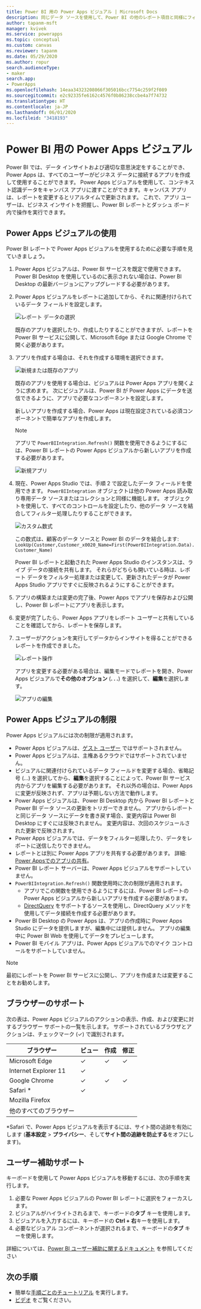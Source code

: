```yaml
---
title: Power BI 用の Power Apps ビジュアル | Microsoft Docs
description: 同じデータ ソースを使用して、Power BI の他のレポート項目と同様にフィルター処理することができるキャンバス アプリの埋め込みに関する手順と制限
author: tapanm-msft
manager: kvivek
ms.service: powerapps
ms.topic: conceptual
ms.custom: canvas
ms.reviewer: tapanm
ms.date: 05/29/2020
ms.author: ropur
search.audienceType:
- maker
search.app:
- PowerApps
ms.openlocfilehash: 14eaa34323208066f305016bcc7754c259f2f089
ms.sourcegitcommit: e2c92335fe6162c4576f0b86238ccbe4a7f74732
ms.translationtype: HT
ms.contentlocale: ja-JP
ms.lasthandoff: 06/01/2020
ms.locfileid: "3418193"
---
```

# <a name="power-apps-visual-for-power-bi"></a>Power BI 用の Power Apps ビジュアル

Power BI では、データ インサイトおよび適切な意思決定をすることができ、Power Apps は、すべてのユーザーがビジネス データに接続するアプリを作成して使用することができます。 Power Apps ビジュアルを使用して、コンテキスト認識データをキャンバス アプリに渡すことができます。キャンバス アプリは、レポートを変更するとリアルタイムで更新されます。 これで、アプリ ユーザーは、ビジネス インサイトを把握し、Power BI レポートとダッシュ ボード内で操作を実行できます。

## <a name="using-the-power-apps-visual"></a>Power Apps ビジュアルの使用

Power BI レポートで Power Apps ビジュアルを使用するために必要な手順を見ていきましょう。

1. Power Apps ビジュアルは、Power BI サービスを既定で使用できます。 Power BI Desktop を使用しているのに表示されない場合は、Power BI Desktop の最新バージョンにアップグレードする必要があります。

2. Power Apps ビジュアルをレポートに追加してから、それに関連付けられているデータ フィールドを設定します。

    ![レポート データの選択](./media/powerapps-custom-visual/add-visual-set-data.png)

    既存のアプリを選択したり、作成したりすることができますが、レポートを Power BI サービスに公開して、Microsoft Edge または Google Chrome で開く必要があります。

3.  アプリを作成する場合は、それを作成する環境を選択できます。

    ![新規または既存のアプリ](./media/powerapps-custom-visual/create-new-or-choose-app.png)

    既存のアプリを使用する場合は、ビジュアルは Power Apps アプリを開くように求めます。 次にビジュアルは、Power BI が Power Apps にデータを送信できるように、アプリで必要なコンポーネントを設定します。

    新しいアプリを作成する場合、Power Apps は現在設定されている必須コンポーネントで簡単なアプリを作成します。

    > [!NOTE]
    > アプリで `PowerBIIntegration.Refresh()` 関数を使用できるようにするには、Power BI レポートの Power Apps ビジュアルから新しいアプリを作成する必要があります。

    ![新規アプリ](./media/powerapps-custom-visual/new-app.png)

4. 現在、Power Apps Studio では、手順 2 で設定したデータ フィールドを使用できます。 `PowerBIIntegration` オブジェクトは他の Power Apps 読み取り専用データ ソースまたはコレクションと同様に機能します。 オブジェクトを使用して、すべてのコントロールを設定したり、他のデータ ソースを結合してフィルター処理したりすることができます。

    ![カスタム数式](./media/powerapps-custom-visual/custom-formula.png)

    この数式は、顧客のデータ ソースと Power BI のデータを結合します: `LookUp(Customer,Customer_x0020_Name=First(PowerBIIntegration.Data).Customer_Name)`

   Power BI レポートと起動された Power Apps Studio のインスタンスは、ライブ データの接続を共有します。 それらがどちらも開いている時は、レポート データをフィルター処理または変更して、更新されたデータが Power Apps Studio アプリですぐに反映されるようにすることができます。

5. アプリの構築または変更の完了後、Power Apps でアプリを保存および公開し、Power BI レポートにアプリを表示します。

6. 変更が完了したら、Power Apps アプリをレポート ユーザーと共有していることを確認してから、レポートを保存します。

7. ユーザーがアクションを実行してデータからインサイトを得ることができるレポートを作成できました。

    ![レポート操作](./media/powerapps-custom-visual/working-report.gif)

    アプリを変更する必要がある場合は、編集モードでレポートを開き、Power Apps ビジュアルで**その他のオプション** (**. . .**) を選択して、**編集**を選択します。

    ![アプリの編集](./media/powerapps-custom-visual/edit-app.png)

## <a name="limitations-of-the-power-apps-visual"></a>Power Apps ビジュアルの制限

Power Apps ビジュアルには次の制限が適用されます。

- Power Apps ビジュアルは、[ゲスト ユーザー](share-app.md#share-with-guests) ではサポートされません。
- Power Apps ビジュアルは、主権あるクラウドではサポートされていません。
- ビジュアルに関連付けられているデータ フィールドを変更する場合、省略記号 (...) を選択してから、**編集**を選択することによって、Power BI サービス内からアプリを編集する必要があります。 それ以外の場合は、Power Apps に変更が反映されず、アプリは予期しない方法で動作します。
- Power Apps ビジュアルは、Power BI Desktop 内から Power BI レポートと Power BI データ ソースの更新をトリガーできません。 アプリからレポートと同じデータ ソースにデータを書き戻す場合、変更内容は Power BI Desktop にすぐには反映されません。 変更内容は、次回のスケジュールされた更新で反映されます。
- Power Apps ビジュアルでは、データをフィルター処理したり、データをレポートに送信したりできません。
- レポートとは別に Power Apps アプリを共有する必要があります。 詳細: [Power Appsでのアプリの共有](share-app.md)。
- Power BI レポート サーバーは、Power Apps ビジュアルをサポートしていません。
- `PowerBIIntegration.Refresh()` 関数使用時に次の制限が適用されます。
    - アプリでこの関数を使用できるようにするには、Power BI レポートのPower Apps ビジュアルから新しいアプリを作成する必要があります。
    - [DirectQuery](https://docs.microsoft.com/power-bi/desktop-directquery-data-sources) をサポートするソースを使用し、DirectQuery メソッドを使用してデータ接続を作成する必要があります。
- Power BI Desktop の Power Apps は、アプリの作成時に Power Apps Studio にデータを提供しますが、編集中には提供しません。 アプリの編集中に Power BI Web を使用してデータをプレビューします。
- Power BI モバイル アプリは、Power Apps ビジュアルでのマイク コントロールをサポートしていません。

> [!NOTE]
> 最初にレポートを Power BI サービスに公開し、アプリを作成または変更することをお勧めします。

## <a name="browser-support"></a>ブラウザーのサポート

次の表は、Power Apps ビジュアルのアクションの表示、作成、および変更に対するブラウザー サポートの一覧を示します。 サポートされているブラウザとアクションは、チェックマーク (&check;) で識別されます。

|ブラウザー|ビュー​​|作成​​|修正
|-|-|-|-
|Microsoft Edge|&check;|&check;|&check;
|Internet Explorer 11|&check;
|Google Chrome|&check;|&check;|&check;
|Safari \*|&check;
|Mozilla Firefox
|他のすべてのブラウザー

\*Safari で、Power Apps ビジュアルを表示するには、サイト間の追跡を有効にします (**基本設定** > **プライバシー**、そして**サイト間の追跡を防止する**をオフにします)。

## <a name="accessibility-support"></a>ユーザー補助サポート

キーボードを使用して Power Apps ビジュアルを移動するには、次の手順を実行します。

1. 必要な Power Apps ビジュアルの Power BI レポートに選択をフォーカスします。
2. ビジュアルがハイライトされるまで、キーボードの**タブ** キーを使用します。
3. ビジュアルを入力するには、キーボードの **Ctrl + 右**キーを使用します。
3. 必要なビジュアル コンポーネントが選択されるまで、キーボードの**タブ** キーを使用します。

詳細については、[Power BI ユーザー補助に関するドキュメント]( https://docs.microsoft.com/power-bi/desktop-accessibility) を参照してください


## <a name="next-steps"></a>次の手順

* 簡単な[手順ごとのチュートリアル](https://docs.microsoft.com/power-bi/visuals/power-bi-visualization-powerapp) を実行します。
* [ビデオ](https://aka.ms/powerappscustomvisualvideo) をご覧ください。
